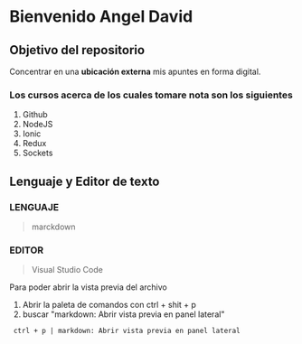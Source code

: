 # Bienvenido Angel David

## Objetivo del repositorio

Concentrar en una **ubicación externa** mis apuntes en forma digital.

### Los cursos acerca de los cuales tomare nota son los siguientes

1. Github
2. NodeJS
3. Ionic
4. Redux
5. Sockets

## Lenguaje y Editor de texto

### LENGUAJE

> marckdown

### EDITOR

> Visual Studio Code

Para poder abrir la vista previa del archivo

1. Abrir la paleta de comandos con ctrl + shit + p
2. buscar "markdown: Abrir vista previa en panel lateral"

```
 ctrl + p | markdown: Abrir vista previa en panel lateral
``` 
